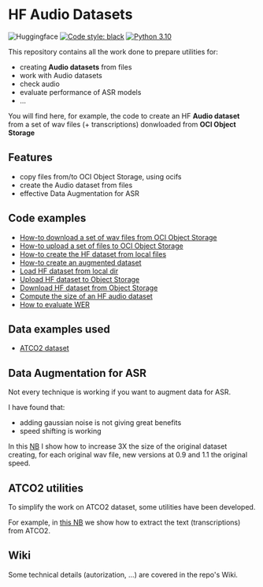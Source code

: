# HF Audio Datasets
![Huggingface](https://huggingface.co/front/assets/huggingface_logo.svg)
[![Code style: black](https://img.shields.io/badge/code%20style-black-000000.svg)](https://github.com/psf/black)
[![Python 3.10](https://img.shields.io/badge/python-3.10-blue.svg)](https://www.python.org/downloads/release/python-3100/)

This repository contains all the work done to prepare utilities for: 
* creating **Audio datasets** from files
* work with Audio datasets
* check audio
* evaluate performance of ASR models
* ...

You will find here, for example, the code to create an HF **Audio dataset** from a set of wav files (+ transcriptions) 
donwloaded from **OCI Object Storage**

## Features
* copy files from/to OCI Object Storage, using ocifs
* create the Audio dataset from files
* effective Data Augmentation for ASR

## Code examples
* [How-to download a set of wav files from OCI Object Storage](./download_from_oss.ipynb)
* [How-to upload a set of files to OCI Object Storage](./upload_to_oss.ipynb)
* [How-to create the HF dataset from local files](./prepare_dataset.ipynb)
* [How-to create an augmented dataset](./prepare_dataset_augmented.ipynb)
* [Load HF dataset from local dir](./test_load_from_local.ipynb)
* [Upload HF dataset to Object Storage](./upload_dataset_to_oss.ipynb)
* [Download HF dataset from Object Storage](./download_dataset_from_oss.ipynb)
* [Compute the size of an HF audio dataset](./compute_dataset_size_from_hf.ipynb)
* [How to evaluate WER](./evaluate_wer.ipynb)

## Data examples used
* [ATCO2 dataset](https://www.atco2.org/data)

## Data Augmentation for ASR
Not every technique is working if you want to augment data for ASR.

I have found that:
* adding gaussian noise is not giving great benefits
* speed shifting is working

In this [NB](./prepare_dataset_augmented.ipynb) I show how to increase 3X the size of the original dataset
creating, for each original wav file, new versions at 0.9 and 1.1 the original speed.

## ATCO2 utilities
To simplify the work on ATCO2 dataset, some utilities have been developed.

For example, in [this NB](./extract_txt_from_atco2_xml.ipynb) we show how to extract the text (transcriptions) from ATCO2.

## Wiki
Some technical details (autorization, ...) are covered in the repo's Wiki.



